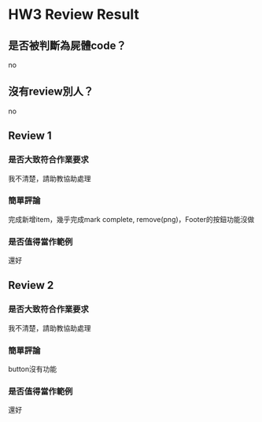 



# HW3 Review Result

## 是否被判斷為屍體code？


no
## 沒有review別人？


no
## Review 1

### 是否大致符合作業要求


我不清楚，請助教協助處理
### 簡單評論


完成新增item，幾乎完成mark complete, remove(png)，Footer的按鈕功能沒做
### 是否值得當作範例


還好
## Review 2

### 是否大致符合作業要求


我不清楚，請助教協助處理
### 簡單評論


button沒有功能
### 是否值得當作範例


還好